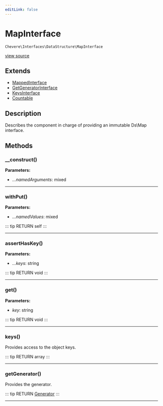 ```yaml
---
editLink: false
---
```


# MapInterface

`Chevere\Interfaces\DataStructure\MapInterface`

[view source](https://github.com/chevere/chevere/blob/master/src/Chevere/Interfaces/DataStructure/MapInterface.php)

## Extends

- [MappedInterface](./MappedInterface.md)
- [GetGeneratorInterface](./GetGeneratorInterface.md)
- [KeysInterface](./KeysInterface.md)
- [Countable](https://www.php.net/manual/class.countable)

## Description

Describes the component in charge of providing an immutable Ds\Map interface.

## Methods

### __construct()

**Parameters:**

- *...namedArguments*: mixed

---

### withPut()

**Parameters:**

- *...namedValues*: mixed

::: tip RETURN
self
:::

---

### assertHasKey()

**Parameters:**

- *...keys*: string

::: tip RETURN
void
:::

---

### get()

**Parameters:**

- *key*: string

::: tip RETURN
void
:::

---

### keys()

Provides access to the object keys.

::: tip RETURN
array
:::

---

### getGenerator()

Provides the generator.

::: tip RETURN
[Generator](https://www.php.net/manual/class.generator)
:::

---
